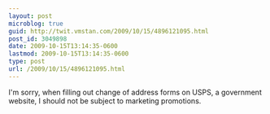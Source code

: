 ```yaml
---
layout: post
microblog: true
guid: http://twit.vmstan.com/2009/10/15/4896121095.html
post_id: 3049898
date: 2009-10-15T13:14:35-0600
lastmod: 2009-10-15T13:14:35-0600
type: post
url: /2009/10/15/4896121095.html
---
```

I'm sorry, when filling out change of address forms on USPS, a government website, I should not be subject to marketing promotions.
